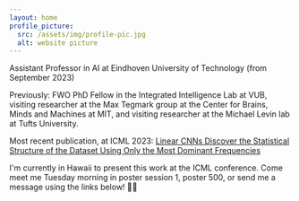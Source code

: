 ```yaml
---
layout: home
profile_picture:
  src: /assets/img/profile-pic.jpg
  alt: website picture
---
```


<p>
Assistant Professor in AI at Eindhoven University of Technology (from September 2023) 
</p>
<p>
Previously: FWO PhD Fellow in the Integrated Intelligence Lab at VUB, visiting researcher at the Max Tegmark group at the Center for Brains, Minds and Machines at MIT, and visiting researcher at the Michael Levin lab at Tufts University. 
</p>


<p>
Most recent publication, at ICML 2023:  
<a href="https://openreview.net/pdf?id=ZFBf47ZNos"> Linear CNNs Discover the Statistical Structure of the Dataset Using Only the Most Dominant Frequencies </a>
</p>

<p>
  I'm currently in Hawaii to present this work at the ICML conference. Come meet me Tuesday morning in poster session 1, poster 500, or send me a message using the links below! 🌴🐠
</p>



